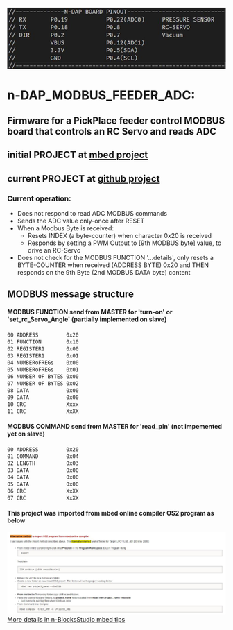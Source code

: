 <img
src="doc/N-DAP-PINOUT.JPG"
/>



# n-DAP_MODBUS_FEEDER_ADC:  
##  Firmware for a PickPlace feeder control MODBUS board that controls an RC Servo and reads ADC   
## initial PROJECT at [mbed project](https://os.mbed.com/users/chalikias/code/n-DAP_MODBUS_FEEDER_ADC/) 
## current  PROJECT at [github project](https://github.com/nikoschalikias/firm_n-DAP_MODBUS_FEEDER_ADC) 



### Current operation:  
*  Does not respond to read ADC MODBUS commands  
*  Sends the ADC value only-once after RESET  
*  When a Modbus Byte is received:  
   * Resets INDEX (a byte-counter) when character 0x20 is received   
   * Responds by setting a PWM Output to [9th MODBUS byte] value, to drive an RC-Servo  
*  Does not check for the MODBUS FUNCTION '...details', only resets a BYTE-COUNTER when received (ADDRESS BYTE) 0x20 and THEN responds on the 9th Byte (2nd MODBUS DATA byte) content

## MODBUS message structure  
#### MODBUS FUNCTION send from MASTER for 'turn-on' or 'set_rc_Servo_Angle'  (partially implemented on slave)
```
00 ADDRESS         0x20  
01 FUNCTION        0x10   
02 REGISTER1       0x00    
03 REGISTER1       0x01   
04 NUMBERoFREGs    0x00  
05 NUMBERoFREGs    0x01  
06 NUMBER OF BYTES 0x00   
07 NUMBER OF BYTES 0x02   
08 DATA            0x00  
09 DATA            0x00  
10 CRC             Xxxx  
11 CRC             XxXX  
```

#### MODBUS COMMAND send from MASTER for 'read_pin' (not impemented yet on slave)
```
00 ADDRESS         0x20    
01 COMMAND         0x04    
02 LENGTH          0x03  
03 DATA            0x00  
04 DATA            0x00  
05 DATA            0x00  
06 CRC             XxXX  
07 CRC             XxXX 
``` 

#### This project was imported from mbed online compiler OS2 program as below
<img
src="doc/alternative_import_mbed_program.JPG"
/>
[More details in n-BlocksStudio mbed tips](https://www.n-blocks.net/nmodules/doku.php?id=nblocksstudio:installation#mbed_tips)